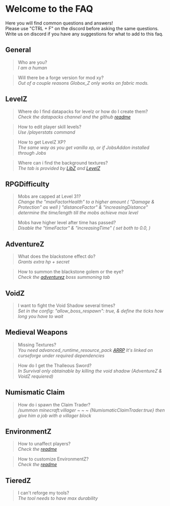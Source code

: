 # Welcome to the FAQ

Here you will find common questions and answers!  
Please use "CTRL + F" on the discord before asking the same questions.  
Write us on discord if you have any suggestions for what to add to this faq.

## General

> Who are you?  
*I am a human*

> Will there be a forge version for mod xy?  
*Out of a couple reasons Globox_Z only works on fabric mods.*

## LevelZ

> Where do I find datapacks for levelz or how do I create them?  
*Check the ⁠datapacks channel and the github [readme](https://github.com/Globox1997/LevelZ#datapacks)*

> How to edit player skill levels?  
*Use /playerstats command*

> How to get LevelZ XP?  
*The same way as you get vanilla xp, or if JobsAddon installed through Jobs*

> Where can i find the background textures?  
*The tab is provided by [LibZ](https://github.com/Globox1997/LibZ/tree/1.20/src/main/resources/assets/libz/textures/gui) and [LevelZ](https://github.com/Globox1997/LevelZ/tree/1.20/src/main/resources/assets/levelz/textures/gui)*

## RPGDifficulty

> Mobs are capped at Level 31?  
*Change the "maxFactorHealth" to a higher amount ( "Damage & Protection" as well )
"distanceFactor" & "increasingDistance" determine the time/length till the mobs achieve max level*

> Mobs have higher level after time has passed?  
*Disable the "timeFactor" & "increasingTime" ( set both to 0.0, )*


## AdventureZ

> What does the blackstone effect do?  
*Grants extra hp + secret*

> How to summon the blackstone golem or the eye?  
*Check the [adventurez](https://www.curseforge.com/minecraft/mc-mods/adventurez) boss summoning tab*


## VoidZ

> I want to fight the Void Shadow several times?  
*Set in the config: "allow_boss_respawn": true, & define the ticks how long you have to wait*

## Medieval Weapons

> Missing Textures?  
*You need advanced_runtime_resource_pack [ARRP](https://www.curseforge.com/minecraft/mc-mods/arrp)
It's linked on curseforge under required dependencies*

> How do I get the Thalleous Sword?  
*In Survival only obtainable by killing the void shadow (AdventureZ & VoidZ requiered)*
 
## Numismatic Claim

> How do i spawn the Claim Trader?  
*/summon minecraft:villager ~ ~ ~ {NumismaticClaimTrader:true} then give him a job with a villager block*

## EnvironmentZ

> How to unaffect players?  
*Check the [readme](https://github.com/Globox1997/EnvironmentZ#commands)*

> How to customize EnvironmentZ?  
*Check the [readme](https://github.com/Globox1997/EnvironmentZ#datapacks)*

## TieredZ

> I can't reforge my tools?  
*The tool needs to have max durability*
